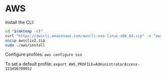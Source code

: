 # AWS

Install the CLI:
```sh
cd "$(mktemp -d)"
curl "https://awscli.amazonaws.com/awscli-exe-linux-x86_64.zip" -o "awscliv2.zip"
unzip awscliv2.zip
sudo ./aws/install
```

Configure profiles:
`aws configure sso`

To set a default profile:
`export AWS_PROFILE=AdministratorAccess-123456789012`
